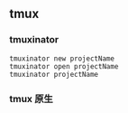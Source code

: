 ## tmux

### tmuxinator 
``` 
tmuxinator new projectName
tmuxinator open projectName
tmuxinator projectName
```

### tmux 原生